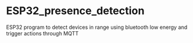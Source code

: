 # ESP32_presence_detection
ESP32 program to detect devices in range using bluetooth low energy and trigger actions through MQTT
